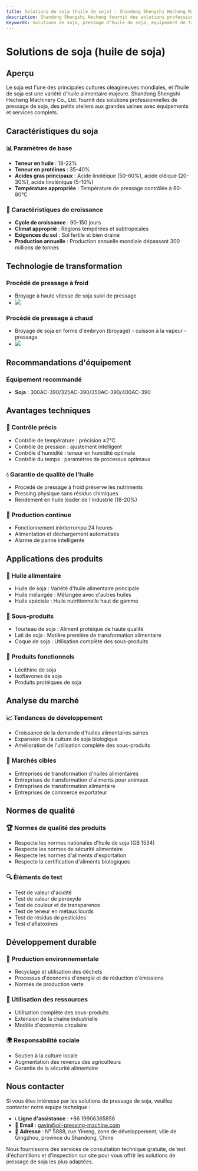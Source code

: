 ```yaml
---
title: Solutions de soja (huile de soja) - Shandong Shengshi Hecheng Machinery Co., Ltd.
description: Shandong Shengshi Hecheng fournit des solutions professionnelles de pressage de soja, équipements et services complets des petits ateliers aux grandes usines, teneur en huile de soja 18-22%, fournissant des procédés de pressage à froid et à chaud.
keywords: Solutions de soja, pressage d'huile de soja, équipement de transformation de soja, ligne de production d'huile de soja, procédé de pressage à froid de soja, procédé de pressage à chaud de soja, presse à huile de soja, transformation de tourteau de soja, extraction d'huile de soja, transformation de graines de soja, équipement de pressage de soja, équipement de raffinage d'huile de soja, usine de transformation d'huile de soja, technologie de pressage de soja, équipement de production d'huile de soja
---
```


# Solutions de soja (huile de soja)

## Aperçu

Le soja est l'une des principales cultures oléagineuses mondiales, et l'huile de soja est une variété d'huile alimentaire majeure. Shandong Shengshi Hecheng Machinery Co., Ltd. fournit des solutions professionnelles de pressage de soja, des petits ateliers aux grandes usines avec équipements et services complets.

## Caractéristiques du soja

### 📊 Paramètres de base
- **Teneur en huile** : 18-22%
- **Teneur en protéines** : 35-40%
- **Acides gras principaux** : Acide linoléique (50-60%), acide oléique (20-30%), acide linolénique (5-10%)
- **Température appropriée** : Température de pressage contrôlée à 60-80℃

### 🌱 Caractéristiques de croissance
- **Cycle de croissance** : 90-150 jours
- **Climat approprié** : Régions tempérées et subtropicales
- **Exigences du sol** : Sol fertile et bien drainé
- **Production annuelle** : Production annuelle mondiale dépassant 300 millions de tonnes

## Technologie de transformation

### Procédé de pressage à froid
- Broyage à haute vitesse de soja suivi de pressage
- ![](/images/大豆冷榨工艺.png)

### Procédé de pressage à chaud
- Broyage de soja en forme d'embryon (broyage) - cuisson à la vapeur - pressage
- ![](/images/大豆热榨工艺.png)

## Recommandations d'équipement

### Équipement recommandé
- **Soja** : 300AC-390/325AC-390/350AC-390/400AC-390

## Avantages techniques

### 🎯 Contrôle précis
- Contrôle de température : précision ±2℃
- Contrôle de pression : ajustement intelligent
- Contrôle d'humidité : teneur en humidité optimale
- Contrôle du temps : paramètres de processus optimaux

### 💧 Garantie de qualité de l'huile
- Procédé de pressage à froid préserve les nutriments
- Pressing physique sans résidus chimiques
- Rendement en huile leader de l'industrie (18-20%)

### 🔄 Production continue
- Fonctionnement ininterrompu 24 heures
- Alimentation et déchargement automatisés
- Alarme de panne intelligente

## Applications des produits

### 🍳 Huile alimentaire
- Huile de soja : Variété d'huile alimentaire principale
- Huile mélangée : Mélangée avec d'autres huiles
- Huile spéciale : Huile nutritionnelle haut de gamme

### 🥛 Sous-produits
- Tourteau de soja : Aliment protéique de haute qualité
- Lait de soja : Matière première de transformation alimentaire
- Coque de soja : Utilisation complète des sous-produits

### 💊 Produits fonctionnels
- Lécithine de soja
- Isoflavones de soja
- Produits protéiques de soja

## Analyse du marché

### 📈 Tendances de développement
- Croissance de la demande d'huiles alimentaires saines
- Expansion de la culture de soja biologique
- Amélioration de l'utilisation complète des sous-produits

### 🎯 Marchés cibles
- Entreprises de transformation d'huiles alimentaires
- Entreprises de transformation d'aliments pour animaux
- Entreprises de transformation alimentaire
- Entreprises de commerce exportateur

## Normes de qualité

### 🏆 Normes de qualité des produits
- Respecte les normes nationales d'huile de soja (GB 1534)
- Respecte les normes de sécurité alimentaire
- Respecte les normes d'aliments d'exportation
- Respecte la certification d'aliments biologiques

### 🔍 Éléments de test
- Test de valeur d'acidité
- Test de valeur de peroxyde
- Test de couleur et de transparence
- Test de teneur en métaux lourds
- Test de résidus de pesticides
- Test d'aflatoxines

## Développement durable

### 🌱 Production environnementale
- Recyclage et utilisation des déchets
- Processus d'économie d'énergie et de réduction d'émissions
- Normes de production verte

### 🔄 Utilisation des ressources
- Utilisation complète des sous-produits
- Extension de la chaîne industrielle
- Modèle d'économie circulaire

### 🌍 Responsabilité sociale
- Soutien à la culture locale
- Augmentation des revenus des agriculteurs
- Garantie de la sécurité alimentaire

## Nous contacter

Si vous êtes intéressé par les solutions de pressage de soja, veuillez contacter notre équipe technique :

- 📞 **Ligne d'assistance** : +86 19906365856
- 📧 **Email** : gavin@oil-pressing-machine.com
- 📍 **Adresse** : N° 5888, rue Yineng, zone de développement, ville de Qingzhou, province du Shandong, Chine

Nous fournissons des services de consultation technique gratuite, de test d'échantillons et d'inspection sur site pour vous offrir les solutions de pressage de soja les plus adaptées.